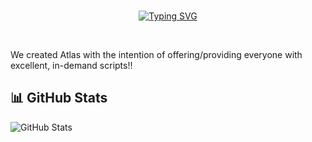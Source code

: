 <div align="center">
<BR>

[![Typing SVG](https://readme-typing-svg.demolab.com?font=Poetsen+One&size=30&duration=3000&pause=1000&color=F70488&background=377CFF00&random=false&width=435&lines=Salut+moi+c'est+Zavestraa;Developpeur+Fivem;Owner+for+%3A+discord.gg%2Fdevlabs)](https://git.io/typing-svg)
</div>
<tr>
<BR>

We created Atlas with the intention of offering/providing everyone with excellent, in-demand scripts!!

## 📊 GitHub Stats
![GitHub Stats](https://github-readme-stats.vercel.app/api?username=moskow93&theme=shadow_red)
